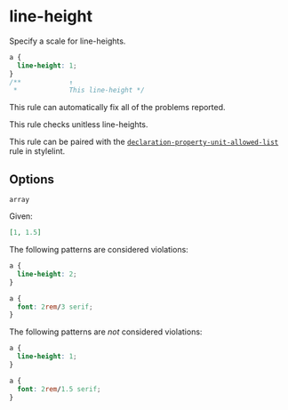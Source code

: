 # line-height

Specify a scale for line-heights.

```css
a {
  line-height: 1;
}
/**            ↑
 *             This line-height */
```

This rule can automatically fix all of the problems reported.

This rule checks unitless line-heights.

This rule can be paired with the [`declaration-property-unit-allowed-list`](https://stylelint.io/user-guide/rules/declaration-property-unit-allowed-list) rule in stylelint.

## Options

`array`

Given:

```json
[1, 1.5]
```

The following patterns are considered violations:

```css
a {
  line-height: 2;
}
```

```css
a {
  font: 2rem/3 serif;
}
```

The following patterns are _not_ considered violations:

```css
a {
  line-height: 1;
}
```

```css
a {
  font: 2rem/1.5 serif;
}
```
